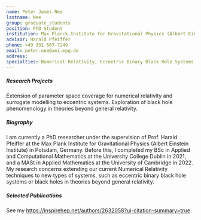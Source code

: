 ```yaml
---
name: Peter James Nee
lastname: Nee
group: graduate_students
position: PhD Student
institution: Max Planck Institute for Gravitational Physics (Albert Einstein Institute)
advisor: Harald Pfeiffer
phone: +49 331 567-7249
email: peter.nee@aei.mpg.de
address: 
specialties: Numerical Relativity, Eccentric Binary Black Hole Systems, Modified Theories of Gravity, Surrogate Modelling 
---
```


##### Research Projects

Extension of parameter space coverage for numerical relativity and surrogate modelling to eccentric systems. Exploration of black hole phenomenology in theories beyond general relativity.

##### Biography

I am currently a PhD researcher under the supervision of Prof. Harald Pfeiffer at the Max Plank Institute for Gravitational Physics (Albert Einstein Institute) in Potsdam, Germany. Before this, I completed my BSc in Applied and Computational Mathematics at the University College Dublin in 2021, and a MASt in Applied Mathematics at the University of Cambridge in 2022. My research concerns extending our current Numerical Relativity techniques to new types of systems, such as eccentric binary black hole systems or black holes in theories beyond general relativity.

##### Selected Publications

See my <a href="Inspire account">https://inspirehep.net/authors/2632058?ui-citation-summary=true</a>.
